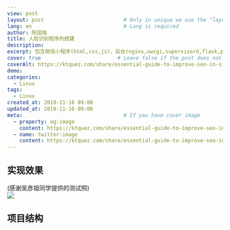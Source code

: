 ```yaml
---
view: post
layout: post                          # Only in unique we use the "layout: post"
lang: en                              # Lang is required
author: 陈国强
title: 人脸识别程序的搭建
description:
excerpt: 包含微信小程序(html,css,js)、后台(nginx,uwsgi,supervisord,flask,python,tensorflow等)服务器的搭建技术
cover: true                         # Leave false if the post does not have cover image, if there is set to true
coverAlt: https://ktquez.com/share/essential-guide-to-improve-seo-in-single-page-application-vuejs.png
demo:
categories:
  - Linux
tags: 
  - Linux
created_at: 2019-11-16 09:00
updated_at: 2019-11-16 09:00
meta:                                 # If you have cover image
  - property: og:image
    content: https://ktquez.com/share/essential-guide-to-improve-seo-in-single-page-application-vuejs.png
  - name: twitter:image
    content: https://ktquez.com/share/essential-guide-to-improve-seo-in-single-page-application-vuejs.png
---
```


## 实现效果  

(感谢吴彦祖同学提供的测试照)  
![](../img/test_result.jpg)  

## 项目结构  



